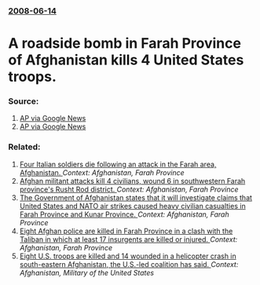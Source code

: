 ### [2008-06-14](/news/2008/06/14/index.md)

#  A roadside bomb in Farah Province of Afghanistan kills 4 United States troops. 




### Source:

1. [AP via Google News](http://ap.google.com/article/ALeqM5i8dGftYb0s4XWdUMRdIVs3vh1CKAD919SOOG0)
2. [AP via Google News](http://ap.google.com/article/ALeqM5jkKFU8CvHoLV5ont_58iLTVBWLVQD919PEOG0)

### Related:

1. [Four Italian soldiers die following an attack in the Farah area, Afghanistan. ](/news/2010/10/9/four-italian-soldiers-die-following-an-attack-in-the-farah-area-afghanistan.md) _Context: Afghanistan, Farah Province_
2. [Afghan militant attacks kill 4 civilians, wound 6 in southwestern Farah province's Rusht Rod district. ](/news/2010/10/5/afghan-militant-attacks-kill-4-civilians-wound-6-in-southwestern-farah-province-s-rusht-rod-district.md) _Context: Afghanistan, Farah Province_
3. [ The Government of Afghanistan states that it will investigate claims that United States and NATO air strikes caused heavy civilian casualties in Farah Province and Kunar Province. ](/news/2007/07/7/the-government-of-afghanistan-states-that-it-will-investigate-claims-that-united-states-and-nato-air-strikes-caused-heavy-civilian-casualti.md) _Context: Afghanistan, Farah Province_
4. [ Eight Afghan police are killed in Farah Province in a clash with the Taliban in which at least 17 insurgents are killed or injured. ](/news/2007/05/6/eight-afghan-police-are-killed-in-farah-province-in-a-clash-with-the-taliban-in-which-at-least-17-insurgents-are-killed-or-injured.md) _Context: Afghanistan, Farah Province_
5. [ Eight U.S. troops are killed and 14 wounded in a helicopter crash in south-eastern Afghanistan, the U.S.-led coalition has said. ](/news/2007/02/18/eight-u-s-troops-are-killed-and-14-wounded-in-a-helicopter-crash-in-south-eastern-afghanistan-the-u-s-led-coalition-has-said.md) _Context: Afghanistan, Military of the United States_
